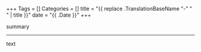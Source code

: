 +++
Tags = []
Categories = []
title = "{{ replace .TranslationBaseName "-" " " | title }}"
date = "{{ .Date }}"
+++

summary

******

text


